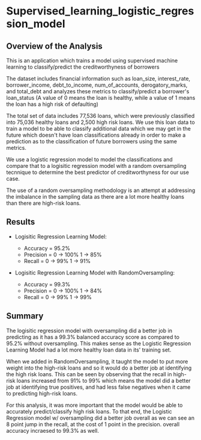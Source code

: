 # Supervised_learning_logistic_regression_model

## Overview of the Analysis

This is an application which trains a model using supervised machine learning to classify/predict the creditworthyness of borrowers

The dataset includes financial information such as loan_size, interest_rate, borrower_income, debt_to_income, num_of_accounts, derogatory_marks, and total_debt and analyzes these metrics to classify/predict a borrower's loan_status (A value of 0 means the loan is healthy, while a value of 1 means the loan has a high risk of defaulting)

The total set of data includes 77,536 loans, which were previously classified into 75,036 healthy loans and 2,500 high risk loans.  We use this loan data to train a model to be able to classify additional data which we may get in the future which doesn't have loan classifications already in order to make a prediction as to the classification of future borrowers using the same metrics.

We use a logistic regression model to model the classifications and compare that to a logisitic regression model with a random oversampling tecnnique to determine the best predictor of creditworthyness for our use case.

The use of a random oversampling methodology is an attempt at addressing the imbalance in the sampling data as there are a lot more healthy loans than there are high-risk loans.


## Results



* Logisitic Regression Learning Model:
  * Accuracy = 95.2%
  * Precision = 0 -> 100%   1 -> 85%
  * Recall =    0 -> 99%    1 -> 91%



* Logisitic Regression Learning Model with RandomOversampling:
  * Accuracy =  99.3%
  * Precision = 0 -> 100%   1 -> 84%
  * Recall =    0 -> 99%    1 -> 99%

## Summary

The logisitic regression model with oversampling did a better job in predicting as it has a 99.3% balanced accuracy score as compared to 95.2% without oversampling.  This makes sense as the Logistic Regression Learning Model had a lot more healthy loan data in its' training set.

When we added in RandomOversampling, it taught the model to put more weight into the high-risk loans and so it would do a better job at identifying the high risk loans.  This can be seen by observing that the recall in high-risk loans increased from 91% to 99% which means the model did a better job at identifying true positives, and had less false negatives when it came to predicting high-risk loans.

For this analysis, it was more important that the model would be able to accurately predict/classify high risk loans.  To that end, the Logistic Regression model w/ oversampling did a better job overall as we can see an 8 point jump in the recall, at the cost of 1 point in the precision.  overall accuracy incraesed to 99.3% as well.